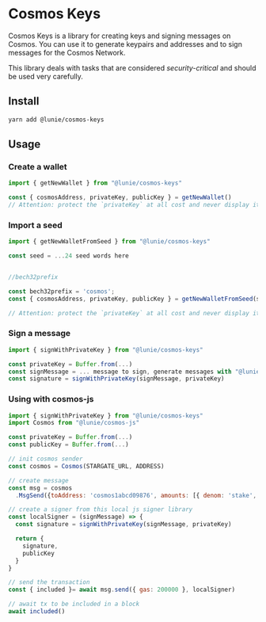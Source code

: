 # Cosmos Keys

Cosmos Keys is a library for creating keys and signing messages on Cosmos. You can use it to generate keypairs and addresses and to sign messages for the Cosmos Network. 

This library deals with tasks that are considered *security-critical* and should be used very carefully.

## Install

```bash
yarn add @lunie/cosmos-keys
```

## Usage

### Create a wallet

```js
import { getNewWallet } from "@lunie/cosmos-keys"

const { cosmosAddress, privateKey, publicKey } = getNewWallet()
// Attention: protect the `privateKey` at all cost and never display it anywhere!!
```

### Import a seed

```js
import { getNewWalletFromSeed } from "@lunie/cosmos-keys"

const seed = ...24 seed words here


//bech32prefix   

const bech32prefix = 'cosmos';
const { cosmosAddress, privateKey, publicKey } = getNewWalletFromSeed(seed, bech32prefix)

// Attention: protect the `privateKey` at all cost and never display it anywhere!!
```

### Sign a message

```js
import { signWithPrivateKey } from "@lunie/cosmos-keys"

const privateKey = Buffer.from(...)
const signMessage = ... message to sign, generate messages with "@lunie/cosmos-js"
const signature = signWithPrivateKey(signMessage, privateKey)

```

### Using with cosmos-js

```js
import { signWithPrivateKey } from "@lunie/cosmos-keys"
import Cosmos from "@lunie/cosmos-js"

const privateKey = Buffer.from(...)
const publicKey = Buffer.from(...)

// init cosmos sender
const cosmos = Cosmos(STARGATE_URL, ADDRESS)

// create message
const msg = cosmos
  .MsgSend({toAddress: 'cosmos1abcd09876', amounts: [{ denom: 'stake', amount: 10 }]})

// create a signer from this local js signer library
const localSigner = (signMessage) => {
  const signature = signWithPrivateKey(signMessage, privateKey)

  return {
    signature,
    publicKey
  }
}

// send the transaction
const { included }= await msg.send({ gas: 200000 }, localSigner)

// await tx to be included in a block
await included()
```
